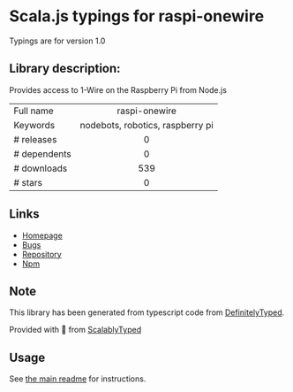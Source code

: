 
# Scala.js typings for raspi-onewire

Typings are for version 1.0

## Library description:
Provides access to 1-Wire on the Raspberry Pi from Node.js

|                    |                 |
| ------------------ | :-------------: |
| Full name          | raspi-onewire |
| Keywords           | nodebots, robotics, raspberry pi |
| # releases         | 0 |
| # dependents       | 0 |
| # downloads        | 539 |
| # stars            | 0 |

## Links
- [Homepage](https://github.com/nebrius/raspi-onewire)
- [Bugs](https://github.com/nebrius/raspi-onewire/issues)
- [Repository](https://github.com/nebrius/raspi-onewire)
- [Npm](https://www.npmjs.com/package/raspi-onewire)
    


## Note
This library has been generated from typescript code from [DefinitelyTyped](https://definitelytyped.org).

Provided with :purple_heart: from [ScalablyTyped](https://github.com/oyvindberg/ScalablyTyped)

## Usage
See [the main readme](../../readme.md) for instructions.


